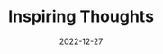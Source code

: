---
slug: thought-for-the-day
title: "Inspiring Thoughts"
date: 2022-12-27
excerpt: 'All of us have to work hard and do everything possible to make our behaviour civilized to protect the rights of every individual.'
tags: [Inspiration, Motivation, Quotes, Thoughts]
---